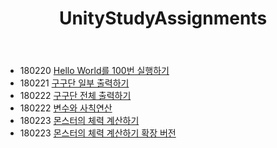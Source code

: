 ﻿---
layout: page
title: UnityStudyAssignments
permalink: /UnityStudyAssignments/
icon: fa-pencil
order: 2
---

 * 180220 [Hello World를 100번 실행하기](2018-02-20-task1)
 * 180221 [구구단 일부 출력하기](Tasks/2018-02-21-task1)
 * 180222 [구구단 전체 출력하기](Tasks/180222)
 * 180222 [변수와 사칙연산](Tasks/180222_2)
 * 180223 [몬스터의 체력 계산하기](Tasks/180223)
 * 180223 [몬스터의 체력 계산하기 확장 버전](Tasks/180223_2)
